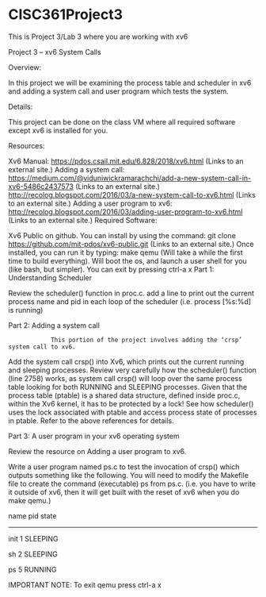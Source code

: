 # CISC361Project3
This is Project 3/Lab 3 where you are working with xv6

Project 3 – xv6 System Calls

Overview:

In this project we will be examining the process table and scheduler in xv6 and adding a system call and user program which tests the system.

Details:

This project can be done on the class VM where all required software except xv6 is installed for you.

Resources:

Xv6 Manual: https://pdos.csail.mit.edu/6.828/2018/xv6.html (Links to an external site.)
Adding a system call:
https://medium.com/@viduniwickramarachchi/add-a-new-system-call-in-xv6-5486c2437573 (Links to an external site.)
http://recolog.blogspot.com/2016/03/a-new-system-call-to-xv6.html (Links to an external site.)
Adding a user program to xv6: http://recolog.blogspot.com/2016/03/adding-user-program-to-xv6.html (Links to an external site.)
Required Software:

Xv6 Public on github.
You can install by using the command:
git clone https://github.com/mit-pdos/xv6-public.git (Links to an external site.)
Once installed, you can run it by typing:
make qemu
(Will take a while the first time to build everything).
Will boot the os, and launch a user shell for you (like bash, but simpler).
You can exit by pressing ctrl-a x
Part 1: Understanding Scheduler

Review the scheduler() function in proc.c. add a line to print out the current process name and pid in each loop of the scheduler (i.e. process [%s:%d] is running)

Part 2: Adding a system call

                This portion of the project involves adding the ‘crsp’ system call to xv6.

Add the system call crsp() into Xv6, which prints out the current running and sleeping processes. Review very carefully how the scheduler() function (line 2758) works, as system call crsp() will loop over the same process table looking for both RUNNING and SLEEPING processes. Given that the process table (ptable) is a shared data structure, defined inside proc.c, within the Xv6 kernel, it has to be protected by a lock! See how scheduler() uses the lock associated with ptable and access process state of processes in ptable. Refer to the above references for details.

 

Part 3: A user program in your xv6 operating system

Review the resource on Adding a user program to xv6.

Write a user program named ps.c to test the invocation of crsp() which outputs something like the following. You will need to modify the Makefile file to create the command (executable) ps from ps.c.  (i.e. you have to write it outside of xv6, then it will get built with the reset of xv6 when you do make qemu.)

name     pid     state

---------------------------

init     1       SLEEPING

sh       2       SLEEPING

ps       5       RUNNING

 

IMPORTANT NOTE:  To exit qemu press ctrl-a x
